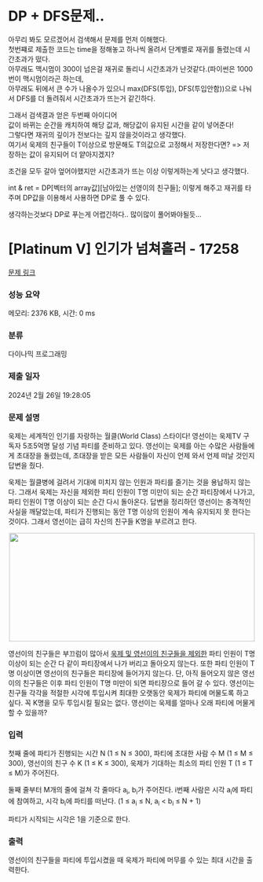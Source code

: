 # DP + DFS문제..
아무리 봐도 모르겠어서 검색해서 문제를 먼저 이해했다. </br>
첫번쨰로 제출한 코드는 time을 정해놓고 하나씩 올려서 단계별로 재귀를 돌렸는데 시간초과가 떴다. </br>
아무래도 맥시멈이 300이 넘은걸 재귀로 돌리니 시간초과가 난것같다.(파이썬은 1000번이 맥시멈이라곤 하는데, </br>
아무래도 뒤에서 큰 수가 나올수가 있으니 max(DFS(투입), DFS(투입안함))으로 나눠서 DFS를 더 돌려줘서 시간초과가 뜨는거 같긴하다.</br>

그래서 검색결과 얻은 두번째 아이디어 </br>
값이 바뀌는 순간을 캐치하여 해당 값과, 해당값이 유지된 시간을 같이 넣어준다! </br>
그렇다면 재귀의 깊이가 전보다는 깊지 않을것이라고 생각했다. </br>
여기서 욱제의 친구들이 T이상으로 방문해도 T의값으로 고정해서 저장한다면? => 저장하는 값이 유지되어 더 얕아지겠지? </br>

조건을 모두 갈아 엎어야했지만 시간초과가 뜨는 이상 이렇게하는게 낫다고 생각했다.</br>

int & ret = DP[벡터의 array값][남아있는 선영이의 친구들]; 이렇게 해주고 재귀를 타주며 DP값을 이용해서 사용하면 DP로 풀 수 있다.</br>



생각하는것보다 DP로 푸는게 어렵긴하다.. 많이많이 풀어봐야될듯... </br>

# [Platinum V] 인기가 넘쳐흘러 - 17258 

[문제 링크](https://www.acmicpc.net/problem/17258) 

### 성능 요약

메모리: 2376 KB, 시간: 0 ms

### 분류

다이나믹 프로그래밍

### 제출 일자

2024년 2월 26일 19:28:05

### 문제 설명

<p>욱제는 세계적인 인기를 자랑하는 월클(World Class) 스타이다! 영선이는 욱제TV 구독자 5조5억명 달성 기념 파티를 준비하고 있다. 영선이는 욱제를 아는 수많은 사람들에게 초대장을 돌렸는데, 초대장을 받은 모든 사람들이 자신이 언제 와서 언제 떠날 것인지 답변을 줬다.</p>

<p>욱제는 월클병에 걸려서 기대에 미치지 않는 인원과 파티를 즐기는 것을 용납하지 않는다. 그래서 욱제는 자신을 제외한 파티 인원이 T명 미만이 되는 순간 파티장에서 나가고, 파티 인원이 T명 이상이 되는 순간 다시 돌아온다. 답변을 정리하던 영선이는 충격적인 사실을 깨달았는데, 파티가 진행되는 동안 T명 이상의 인원이 계속 유지되지 못 한다는 것이다. 그래서 영선이는 급히 자신의 친구들 K명을 부르려고 한다.</p>

<p style="text-align: center;"><img alt="" src="https://upload.acmicpc.net/6b2ad055-25e9-4171-8b2c-3883a7243e53/-/preview/" style="width: 500px; height: 221px;"><br>
 </p>

<p>영선이의 친구들은 부끄럼이 많아서 <u>욱제 및 영선이의 친구들을 제외한</u> 파티 인원이 T명 이상이 되는 순간 다 같이 파티장에서 나가 버리고 돌아오지 않는다. 또한 파티 인원이 T명 이상이면 영선이의 친구들은 파티장에 들어가지 않는다. 단, 아직 들어오지 않은 영선이의 친구들은 이후 파티 인원이 T명 미만이 되면 파티장으로 들어 갈 수 있다. 영선이는 친구들 각각을 적절한 시각에 투입시켜 최대한 오랫동안 욱제가 파티에 머물도록 하고 싶다. 꼭 K명을 모두 투입시킬 필요는 없다. 영선이는 욱제를 얼마나 오래 파티에 머물게 할 수 있을까?</p>

### 입력 

 <p>첫째 줄에 파티가 진행되는 시간 N (1 ≤ N ≤ 300), 파티에 초대한 사람 수 M (1 ≤ M ≤ 300), 영선이의 친구 수 K (1 ≤ K ≤ 300), 욱제가 기대하는 최소의 파티 인원 T (1 ≤ T ≤ M)가 주어진다.</p>

<p>둘째 줄부터 M개의 줄에 걸쳐 각 줄마다 a<sub>i</sub>, b<sub>i</sub>가 주어진다. i번째 사람은 시각 a<sub>i</sub>에 파티에 참여하고, 시각 b<sub>i</sub>에 파티를 떠난다. (1 ≤ a<sub>i</sub> ≤ N, a<sub>i</sub> < b<sub>i</sub> ≤ N + 1)</p>

<p>파티가 시작되는 시각은 1을 기준으로 한다.</p>

### 출력 

 <p>영선이의 친구들을 파티에 투입시켰을 때 욱제가 파티에 머무를 수 있는 최대 시간을 출력한다.</p>

